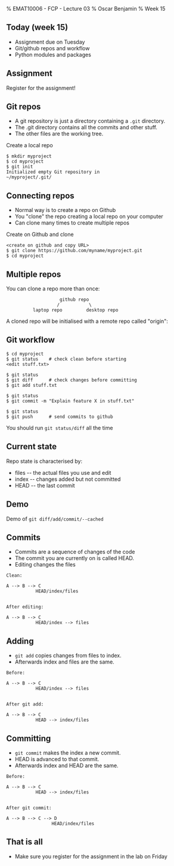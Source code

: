 % EMAT10006 - FCP - Lecture 03
% Oscar Benjamin
% Week 15


Today (week 15)
---------------

* Assignment due on Tuesday
* Git/github repos and workflow
* Python modules and packages


Assignment
----------

Register for the assignment!


Git repos
---------

* A git repository is just a directory containing a `.git` directory.
* The .git directory contains all the commits and other stuff.
* The other files are the working tree.

Create a local repo
```shell
$ mkdir myproject
$ cd myproject
$ git init
Initialized empty Git repository in
~/myproject/.git/
```


Connecting repos
----------------

* Normal way is to create a repo on Github
* You "clone" the repo creating a local repo on your computer
* Can clone many times to create multiple repos

Create on Github and clone
```shell
<create on github and copy URL>
$ git clone https://github.com/myname/myproject.git
$ cd myproject
```

Multiple repos
--------------

You can clone a repo more than once:
```
                    github repo
                   /           \
          laptop repo         desktop repo
```
A cloned repo will be initialised with a remote repo called "origin":


Git workflow
------------

```
$ cd myproject
$ git status    # check clean before starting
<edit stuff.txt>

$ git status
$ git diff      # check changes before committing
$ git add stuff.txt

$ git status
$ git commit -m "Explain feature X in stuff.txt"

$ git status
$ git push      # send commits to github
```

You should run `git status/diff` all the time


Current state
-------------

Repo state is characterised by:

* files -- the actual files you use and edit
* index -- changes added but not committed
* HEAD -- the last commit


Demo
----

Demo of `git diff/add/commit/--cached`


Commits
-------

* Commits are a sequence of changes of the code
* The commit you are currently on is called HEAD.
* Editing changes the files
```
Clean:

A --> B --> C
           HEAD/index/files


After editing:

A --> B --> C
           HEAD/index --> files
```

Adding
------

* `git add` copies changes from files to index.
* Afterwards index and files are the same.

```
Before:

A --> B --> C
           HEAD/index --> files


After git add:

A --> B --> C
           HEAD --> index/files
```

Committing
----------

* `git commit` makes the index a new commit.
* HEAD is advanced to that commit.
* Afterwards index and HEAD are the same.

```
Before:

A --> B --> C
           HEAD --> index/files


After git commit:

A --> B --> C --> D
                 HEAD/index/files
```

That is all
-----------

* Make sure you register for the assignment in the lab on Friday
